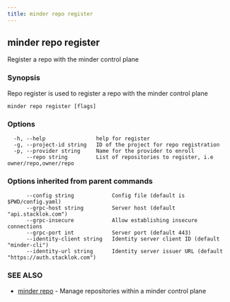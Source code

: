 ```yaml
---
title: minder repo register
---
```

## minder repo register

Register a repo with the minder control plane

### Synopsis

Repo register is used to register a repo with the minder control plane

```
minder repo register [flags]
```

### Options

```
  -h, --help                help for register
  -g, --project-id string   ID of the project for repo registration
  -p, --provider string     Name for the provider to enroll
      --repo string         List of repositories to register, i.e owner/repo,owner/repo
```

### Options inherited from parent commands

```
      --config string            Config file (default is $PWD/config.yaml)
      --grpc-host string         Server host (default "api.stacklok.com")
      --grpc-insecure            Allow establishing insecure connections
      --grpc-port int            Server port (default 443)
      --identity-client string   Identity server client ID (default "minder-cli")
      --identity-url string      Identity server issuer URL (default "https://auth.stacklok.com")
```

### SEE ALSO

* [minder repo](minder_repo.md)	 - Manage repositories within a minder control plane

